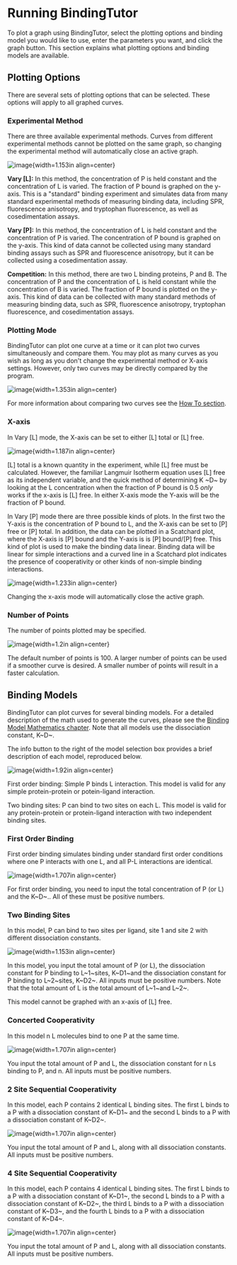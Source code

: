 # Running BindingTutor

To plot a graph using BindingTutor, select the plotting options and binding model you would like to use, enter the parameters you want, and click the graph button. This section explains what plotting options and binding models are available.

## Plotting Options

There are several sets of plotting options that can be selected. These options will apply to all graphed curves.

### Experimental Method

There are three available experimental methods. Curves from different experimental methods cannot be plotted on the same graph, so changing the experimental method will automatically close an active graph.

![image](${IMAGES}/running-expmode){width=1.153in align=center}

**Vary [L]:** In this method, the concentration of P is held constant and the concentration of L is varied. The fraction of P bound is graphed on the y-axis. This is a "standard" binding experiment and simulates data from many standard experimental methods of measuring binding data, including SPR, fluorescence anisotropy, and tryptophan fluorescence, as well as cosedimentation assays.

**Vary [P]:** In this method, the concentration of L is held constant and the concentration of P is varied. The concentration of P bound is graphed on the y-axis. This kind of data cannot be collected using many standard binding assays such as SPR and fluorescence anisotropy, but it can be collected using a cosedimentation assay.

**Competition:** In this method, there are two L binding proteins, P and B. The concentration of P and the concentration of L is held constant while the concentration of B is varied. The fraction of P bound is plotted on the y-axis. This kind of data can be collected with many standard methods of measuring binding data, such as SPR, fluorescence anisotropy, tryptophan fluorescence, and cosedimentation assays.

### Plotting Mode

BindingTutor can plot one curve at a time or it can plot two curves simultaneously and compare them. You may plot as many curves as you wish as long as you don't change the experimental method or X-axis settings. However, only two curves may be directly compared by the program.

![image](${IMAGES}/running-plotmode){width=1.353in align=center}

For more information about comparing two curves see the [How To section](${DOCS}:HowTo).

### X-axis

In Vary [L] mode, the X-axis can be set to either [L] total or [L] free.

![image](${IMAGES}/running-xaxisMT){width=1.187in align=center}

[L] total is a known quantity in the experiment, while [L] free must be calculated. However, the familiar Langmuir Isotherm equation uses [L] free as its independent variable, and the quick method of determining K ~D~ by looking at the L concentration when the fraction of P bound is 0.5 *only* works if the x-axis is [L] free. In either X-axis mode the Y-axis will be the fraction of P bound.

In Vary [P] mode there are three possible kinds of plots. In the first two the Y-axis is the concentration of P bound to L, and the X-axis can be set to [P] free or [P] total. In addition, the data can be plotted in a Scatchard plot, where the X-axis is [P] bound and the Y-axis is is [P] bound/[P] free. This kind of plot is used to make the binding data linear. Binding data will be linear for simple interactions and a curved line in a Scatchard plot indicates the presence of cooperativity or other kinds of non-simple binding interactions.

![image](${IMAGES}/running-xaxisA){width=1.233in align=center}

Changing the x-axis mode will automatically close the active graph.

### Number of Points

The number of points plotted may be specified.

![image](${IMAGES}/running-points){width=1.2in align=center}

The default number of points is 100. A larger number of points can be used if a smoother curve is desired. A smaller number of points will result in a faster calculation.

## Binding Models

BindingTutor can plot curves for several binding models. For a detailed description of the math used to generate the curves, please see the [Binding Model Mathematics chapter](${DOCS}:BindingModels). Note that all models use the dissociation constant, K~D~.

The info button to the right of the model selection box provides a brief description of each model, reproduced below.

![image](${IMAGES}/running-infobutton){width=1.92in align=center}

First order binding: Simple P binds L interaction. This model is valid for any simple protein-protein or potein-ligand interaction.

Two binding sites: P can bind to two sites on each L. This model is valid for any protein-protein or protein-ligand interaction with two independent binding sites.

### First Order Binding

First order binding simulates binding under standard first order conditions where one P interacts with one L, and all P-L interactions are identical.

![image](${IMAGES}/running-firstorder){width=1.707in align=center}

For first order binding, you need to input the total concentration of P (or L) and the K~D~.. All of these must be positive numbers.

### Two Binding Sites

In this model, P can bind to two sites per ligand, site 1 and site 2 with different dissociation constants.

![image](${IMAGES}/running-2sites){width=1.153in align=center}

In this model, you input the total amount of P (or L), the dissociation constant for P binding to L~1~sites, K~D1~and the dissociation constant for P binding to L~2~sites, K~D2~. All inputs must be positive numbers. Note that the total amount of L is the total amount of L~1~and L~2~.

This model cannot be graphed with an x-axis of [L] free.

### Concerted Cooperativity

In this model n L molecules bind to one P at the same time. 

![image](${IMAGES}/running-concerted){width=1.707in align=center}

You input the total amount of P and L, the dissociation constant for n Ls binding to P, and n. All inputs must be positive numbers.

### 2 Site Sequential Cooperativity

In this model, each P contains 2 identical L binding sites. The first L binds to a P with a dissociation constant of K~D1~ and the second L binds to a P with a dissociation constant of K~D2~. 

![image](${IMAGES}/running-coop2){width=1.707in align=center}

You input the total amount of P and L, along with all dissociation constants. All inputs must be positive numbers.

### 4 Site Sequential Cooperativity

In this model, each P contains 4 identical L binding sites. The first L binds to a P with a dissociation constant of K~D1~, the second L binds to a P with a dissociation constant of K~D2~, the third L binds to a P with a dissociation constant of K~D3~, and the fourth L binds to a P with a dissociation constant of K~D4~. 

![image](${IMAGES}/running-coop4){width=1.707in align=center}

You input the total amount of P and L, along with all dissociation constants. All inputs must be positive numbers.
